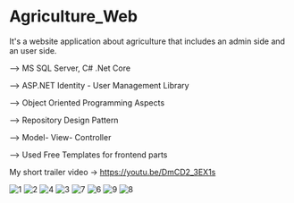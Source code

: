 # Agriculture_Web

It's a website application about agriculture that includes an admin side and an user side.  

--> MS SQL Server, C# .Net Core

--> ASP.NET Identity - User Management Library 

--> Object Oriented Programming Aspects

--> Repository Design Pattern

--> Model- View- Controller

--> Used Free Templates for frontend parts 

 My short trailer video -> https://youtu.be/DmCD2_3EX1s

![1](https://github.com/BuseDuran/Agriculture_Web/assets/91667950/84adec37-4beb-4cfe-9b97-fd90fec13513)
![2](https://github.com/BuseDuran/Agriculture_Web/assets/91667950/df2f3f68-ed3f-47fd-b984-48062dab0413)
![4](https://github.com/BuseDuran/Agriculture_Web/assets/91667950/28812cd5-7c4a-49ef-9462-944fccbd3950)
![3](https://github.com/BuseDuran/Agriculture_Web/assets/91667950/3f264d3a-ff67-4a91-a81d-4a1d01b3c544)
![7](https://github.com/BuseDuran/Agriculture_Web/assets/91667950/47a23f97-8426-4a14-ad17-730b36995873)
![6](https://github.com/BuseDuran/Agriculture_Web/assets/91667950/871f168d-429e-4a7a-a705-c136e0f11e94)
![9](https://github.com/BuseDuran/Agriculture_Web/assets/91667950/bcb8d4fc-801d-4050-9269-6fc28d76b8a6)
![8](https://github.com/BuseDuran/Agriculture_Web/assets/91667950/d8da7b5d-eb12-4b02-8895-d9cf02c856b3)
